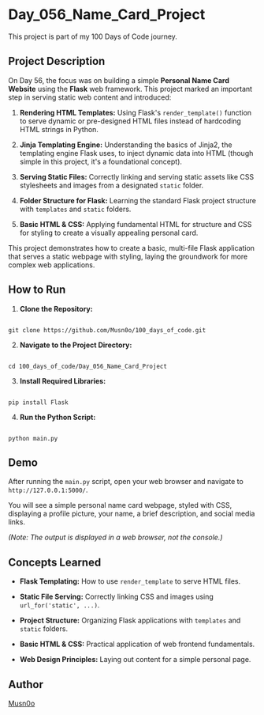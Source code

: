 # Day_056_Name_Card_Project

  

This project is part of my 100 Days of Code journey.

  

## Project Description

  

On Day 56, the focus was on building a simple **Personal Name Card Website** using the **Flask** web framework. This project marked an important step in serving static web content and introduced:

  

1. **Rendering HTML Templates:** Using Flask's `render_template()` function to serve dynamic or pre-designed HTML files instead of hardcoding HTML strings in Python.

2. **Jinja Templating Engine:** Understanding the basics of Jinja2, the templating engine Flask uses, to inject dynamic data into HTML (though simple in this project, it's a foundational concept).

3. **Serving Static Files:** Correctly linking and serving static assets like CSS stylesheets and images from a designated `static` folder.

4. **Folder Structure for Flask:** Learning the standard Flask project structure with `templates` and `static` folders.

5. **Basic HTML & CSS:** Applying fundamental HTML for structure and CSS for styling to create a visually appealing personal card.

  

This project demonstrates how to create a basic, multi-file Flask application that serves a static webpage with styling, laying the groundwork for more complex web applications.

  

## How to Run
  

1. **Clone the Repository:**

```

git clone https://github.com/Musn0o/100_days_of_code.git

```

2. **Navigate to the Project Directory:**

```

cd 100_days_of_code/Day_056_Name_Card_Project

```


3. **Install Required Libraries:**

```

pip install Flask

```

4. **Run the Python Script:**

```

python main.py

```

  

## Demo

  

After running the `main.py` script, open your web browser and navigate to `http://127.0.0.1:5000/`.

  

You will see a simple personal name card webpage, styled with CSS, displaying a profile picture, your name, a brief description, and social media links.

  

_(Note: The output is displayed in a web browser, not the console.)_

  

## Concepts Learned

  

- **Flask Templating:** How to use `render_template` to serve HTML files.

- **Static File Serving:** Correctly linking CSS and images using `url_for('static', ...)`.

- **Project Structure:** Organizing Flask applications with `templates` and `static` folders.

- **Basic HTML & CSS:** Practical application of web frontend fundamentals.

- **Web Design Principles:** Laying out content for a simple personal page.

  

## Author

  

[Musn0o](https://github.com/Musn0o)